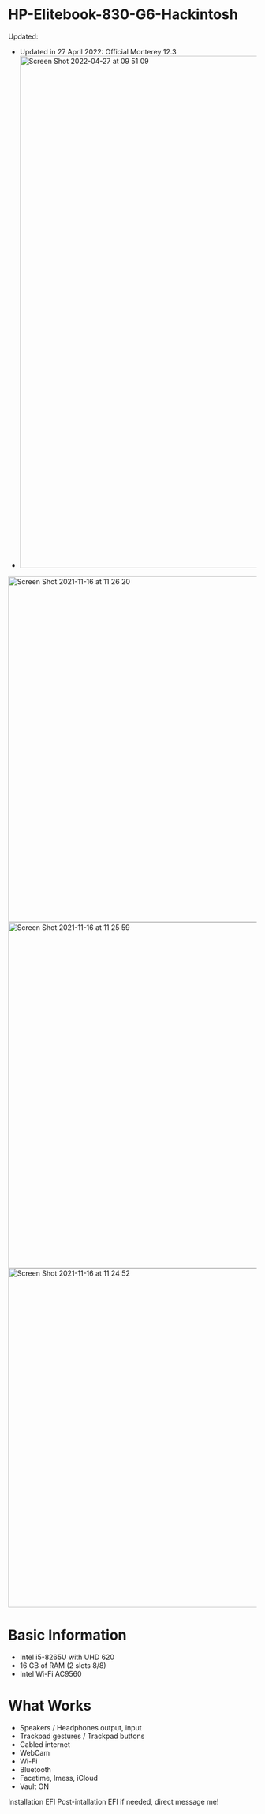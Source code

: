 # HP-Elitebook-830-G6-Hackintosh
Updated: 
- Updated in 27 April 2022: Official Monterey 12.3
- <img width="1038" alt="Screen Shot 2022-04-27 at 09 51 09" src="https://user-images.githubusercontent.com/38579777/165430117-3536c2a4-0dcf-47a0-94bc-06ed47a8e923.png">
<img width="701" alt="Screen Shot 2021-11-16 at 11 26 20" src="https://user-images.githubusercontent.com/38579777/141919092-c996d7c8-394a-412c-9a21-c79c5a308201.png">
<img width="701" alt="Screen Shot 2021-11-16 at 11 25 59" src="https://user-images.githubusercontent.com/38579777/141919142-074cb0e8-baba-4493-acbd-baa619169208.png">
<img width="688" alt="Screen Shot 2021-11-16 at 11 24 52" src="https://user-images.githubusercontent.com/38579777/141918133-214451b8-e270-41e0-a441-fd8eea635ba1.png">

# Basic Information
- Intel i5-8265U with UHD 620
- 16 GB of RAM (2 slots 8/8)
- Intel Wi-Fi AC9560

# What Works
- Speakers / Headphones output, input
- Trackpad gestures / Trackpad buttons
- Cabled internet
- WebCam
- Wi-Fi
- Bluetooth
- Facetime, Imess, iCloud
- Vault ON

Installation EFI
Post-intallation EFI if needed, direct message me!
